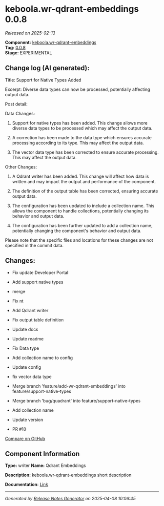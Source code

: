 #  keboola.wr-qdrant-embeddings 0.0.8

_Released on 2025-02-13_

**Component:** [keboola.wr-qdrant-embeddings](https://github.com/keboola/component-embeddings-v2)  
**Tag:** [0.0.8](https://github.com/keboola/component-embeddings-v2/releases/tag/0.0.8)  
**Stage:** EXPERIMENTAL


## Change log (AI generated):
Title: Support for Native Types Added

Excerpt: Diverse data types can now be processed, potentially affecting output data.

Post detail: 

Data Changes:

1. Support for native types has been added. This change allows more diverse data types to be processed which may affect the output data.

2. A correction has been made to the data type which ensures accurate processing according to its type. This may affect the output data.

3. The vector data type has been corrected to ensure accurate processing. This may affect the output data.

Other Changes:

1. A Qdrant writer has been added. This change will affect how data is written and may impact the output and performance of the component.

2. The definition of the output table has been corrected, ensuring accurate output data.

3. The configuration has been updated to include a collection name. This allows the component to handle collections, potentially changing its behavior and output data.

4. The configuration has been further updated to add a collection name, potentially changing the component's behavior and output data. 

Please note that the specific files and locations for these changes are not specified in the commit data.



## Changes:



- Fix update Developer Portal 




- Add support native types 




- merge 




- Fix nt 




- Add Qdrant writer 




- Fix output table definition 




- Update docs 




- Update readme 




- Fix Data type 




- Add collection name to config 




- Update config 




- fix vector data type 




- Merge branch 'feature/add-wr-qdrant-embeddings' into feature/support-native-types 




- Merge branch 'bug/quadrant' into feature/support-native-types 




- Add collection name 




- Update version 




- PR #10 



[Compare on GitHub](https://github.com/keboola/component-embeddings-v2/compare/0.0.7...0.0.8)



## Component Information
**Type:** writer
**Name:** Qdrant Embeddings

**Description:** keboola.wr-qdrant-embeddings short description


**Documentation:** [Link](https://github.com/keboola/component-embeddings-v2/blob/master/README.md)



---
_Generated by [Release Notes Generator](https://github.com/keboola/release-notes-generator)
on 2025-04-08 10:06:45_